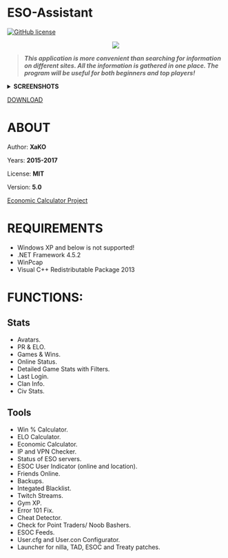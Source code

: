 # ESO-Assistant
[![GitHub license](https://img.shields.io/badge/license-MIT-blue.svg)](https://raw.githubusercontent.com/XaKOps/ESO-Assistant/master/LICENSE)
<p align="center"><img src="https://image.ibb.co/eQOeXv/ICON.png"></p>

>***This application is more convenient than searching for information on different sites.
>All the information is gathered in one place.
>The program will be useful for both beginners and top players!*** 

<details> 
  <summary><b>SCREENSHOTS</b></summary>
<img src="https://habrastorage.org/web/b03/463/b62/b03463b62a1e473393c8d644670607ed.PNG"/>
<img src="https://habrastorage.org/web/914/dc6/9a0/914dc69a0f7942378f5094e2e08a81ba.PNG"/>
<img src="https://habrastorage.org/web/f27/edb/32c/f27edb32c7ff4675928b3eb64335af0b.PNG"/>
<img src="https://habrastorage.org/web/ebd/cf0/cd7/ebdcf0cd723049cc9c06609821ba601b.PNG"/>
<img src="https://habrastorage.org/web/952/bf9/0f8/952bf90f80ed4bc1a101c94537703091.PNG"/>
</details>

[DOWNLOAD](https://www.dropbox.com/s/z3gfvtx7ct16s4u/%5Bsetup%5DESO-Assistant.exe?dl=1)

ABOUT
=====================
Author: <b>XaKO</b>

Years: <b>2015-2017</b>

License: <b>MIT</b>

Version: <b>5.0</b>

[Economic Calculator Project](https://github.com/XaKOps/Economic-Calculator)

REQUIREMENTS
=====================
* Windows XP and below is not supported!
* .NET Framework 4.5.2
* WinPcap
* Visual C++ Redistributable Package 2013

FUNCTIONS:
=====================
Stats
-----------------------------------
* Avatars.
* PR & ELO.
* Games & Wins.
* Online Status.
* Detailed Game Stats with Filters.
* Last Login.
* Clan Info.
* Civ Stats.

Tools
-----------------------------------
* Win % Calculator.
* ELO Calculator.
* Economic Calculator.
* IP and VPN Checker.
* Status of ESO servers.
* ESOC User Indicator (online and location).
* Friends Online.
* Backups.
* Integated Blacklist.
* Twitch Streams.
* Gym XP.
* Error 101 Fix.
* Cheat Detector.
* Check for Point Traders/ Noob Bashers.
* ESOC Feeds.
* User.cfg and User.con Configurator.
* Launcher for nilla, TAD, ESOC and Treaty patches.

